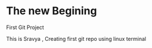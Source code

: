 # The new Begining
First Git Project

This is Sravya , Creating first git repo using linux terminal
